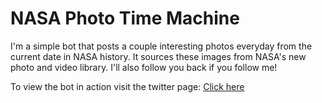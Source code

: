# NASA Photo Time Machine

I'm a simple bot that posts a couple interesting photos everyday from the current date in NASA history. It sources these images from NASA's new photo and video library. I'll also follow you back if you follow me!

To view the bot in action visit the twitter page:
[Click here](https://twitter.com/NasaTimeMachine)